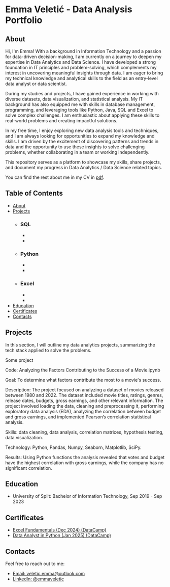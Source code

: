 # Emma Veletić - Data Analysis Portfolio

## About

Hi, I'm Emma! With a background in Information Technology and a passion for data-driven decision-making, I am currently on a journey to deepen my expertise in Data Analytics and Data Science. I have developed a strong foundation in IT principles and problem-solving, which complements my interest in uncovering meaningful insights through data. I am eager to bring my technical knowledge and analytical skills to the field as an entry-level data analyst or data scientist.

During my studies and projects, I have gained experience in working with diverse datasets, data visualization, and statistical analysis. My IT background has also equipped me with skills in database management, programming, and leveraging tools like Python, Java, SQL and Excel to solve complex challenges. I am enthusiastic about applying these skills to real-world problems and creating impactful solutions.

In my free time, I enjoy exploring new data analysis tools and techniques, and I am always looking for opportunities to expand my knowledge and skills. I am driven by the excitement of discovering patterns and trends in data and the opportunity to use these insights to solve challenging problems, whether collaborating in a team or working independently.

This repository serves as a platform to showcase my skills, share projects, and document my progress in Data Analytics / Data Science related topics.

You can find the rest about me in my CV in [pdf](https://github.com/EmmaVeletic/Data-Analysis-Portfolio/blob/main/Emma%20Veleti%C4%87%20CV%20-%20EPAM.pdf).

## Table of Contents

- [About](#about)
- [Projects](#projects)
  - ### SQL
    -
    -
  - ### Python
    -
    -
  - ### Excel
    -
    -
- [Education](#education)
- [Certificates](#certificates)
- [Contacts](#contacts)



## Projects

In this section, I will outline my data analytics projects, summarizing the tech stack applied to solve the problems.

Some project

Code: Analyzing the Factors Contributing to the Success of a Movie.ipynb

Goal: To determine what factors contribute the most to a movie's success.

Description: The project focused on analyzing a dataset of movies released between 1980 and 2022. The dataset included movie titles, ratings, genres, release dates, budgets, gross earnings, and other relevant information. The project involved loading the data, cleaning and preprocessing it, performing exploratory data analysis (EDA), analyzing the correlation between budget and gross earnings, and implemented Pearson’s correlation statistical analysis.

Skills: data cleaning, data analysis, correlation matrices, hypothesis testing, data visualization.

Technology: Python, Pandas, Numpy, Seaborn, Matplotlib, SciPy.

Results: Using Python functions the analysis revealed that votes and budget have the highest correlation with gross earnings, while the company has no significant correlation.

## Education
- University of Split: Bachelor of Information Technology, Sep 2019 - Sep 2023

## Certificates
- [Excel Fundamentals (Dec 2024) (DataCamp)](https://github.com/EmmaVeletic/Data-Analysis-Portfolio/blob/main/Excel_Certificate.pdf)
- [Data Analyst in Python (Jan 2025) (DataCamp)]()


## Contacts
Feel free to reach out to me:

- [Email: veletic.emma@outlook.com](mailto:veletic.emma@outlook.com)
- [LinkedIn: @emmaveletic](https://www.linkedin.com/in/emma-veletic-75a358211/)
